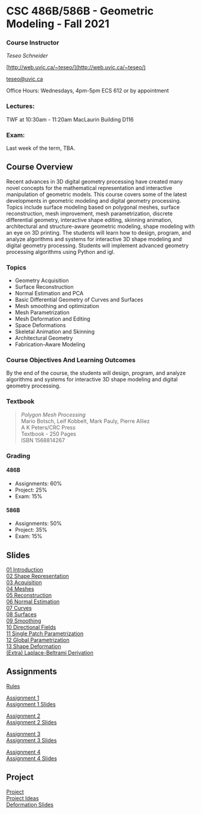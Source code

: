 # CSC 486B/586B - Geometric Modeling - Fall 2021

### Course Instructor
*Teseo Schneider*

[http://web.uvic.ca/~teseo/](http://web.uvic.ca/~teseo/)

[teseo@uvic.ca](mailto:teseo@uvic.ca)

Office Hours: Wednesdays, 4pm-5pm ECS 612 or by appointment

### Lectures:
TWF at 10:30am - 11:20am
MacLaurin Building D116

### Exam:

Last week of the term, TBA.

## Course Overview

Recent advances in 3D digital geometry processing have created many novel concepts for the mathematical representation and interactive manipulation of geometric models. This course covers some of the latest developments in geometric modeling and digital geometry processing. Topics include surface modeling based on polygonal meshes, surface reconstruction, mesh improvement, mesh parametrization, discrete differential geometry, interactive shape editing, skinning animation, architectural and structure-aware geometric modeling, shape modeling with an eye on 3D printing. The students will learn how to design, program, and analyze algorithms and systems for interactive 3D shape modeling and digital geometry processing.
Students will implement advanced geometry processing algorithms using Python and igl.

### Topics

* Geometry Acquisition
* Surface Reconstruction
* Normal Estimation and PCA
* Basic Differential Geometry of Curves and Surfaces
* Mesh smoothing and optimization
* Mesh Parametrization
* Mesh Deformation and Editing
* Space Deformations
* Skeletal Animation and Skinning
* Architectural Geometry
* Fabrication-Aware Modeling

### Course Objectives And Learning Outcomes

By the end of the course, the students will design, program, and analyze algorithms and systems for interactive 3D shape modeling and digital geometry processing.


### Textbook
> *Polygon Mesh Processing*<br>
>Mario Botsch, Leif Kobbelt, Mark Pauly, Pierre Alliez<br>
>A K Peters/CRC Press<br>
>Textbook - 250 Pages<br>
>ISBN 1568814267<br>

### Grading

#### 486B
- Assignments: 60%
- Project: 25%
- Exam: 15%

#### 586B
- Assignments: 50%
- Project: 35%
- Exam: 15%

## Slides

[01 Introduction](slides/01%20-%20Introduction.pdf)</br>
[02 Shape Representation](slides/02%20-%20Shape%20Representation.pdf)</br>
[03 Acquisition](slides/03%20-%20Acquisition.pdf)</br>
[04 Meshes](slides/04%20-%20Meshes.pdf)</br>
[05 Reconstruction](slides/05%20-%20Reconstruction.pdf)</br>
[06 Normal Estimation](slides/06%20-%20Normal%20Estimation.pdf)</br>
[07 Curves](slides/07%20-%20Curves.pdf)</br>
[08 Surfaces](slides/08%20-%20Surfaces.pdf)</br>
[09 Smoothing](slides/09%20-%20Smoothing.pdf)</br>
[10 Directional Fields](slides/10%20-%20Directional%20Fields.pdf)</br>
[11 Single Patch Parametrization](slides/11%20-%20Single%20Patch%20Parametrization.pdf)</br>
[12 Global Parametrization](slides/12%20-%20Global%20Parametrization.pdf)</br>
[13 Shape Deformation](slides/13%20-%20Shape%20Deformation.pdf)</br>
[(Extra) Laplace-Beltrami Derivation](slides/55%20-%20Cotangent%20Laplacian.pdf)</br>
## Assignments

[Rules](RULES.md)

[Assignment 1](Assignment1/README.md)</br>
[Assignment 1 Slides](slides/A1%20-%20Assignment%201.pdf)

[Assignment 2](Assignment2/README.md)</br>
[Assignment 2 Slides](slides/A2%20-%20Assignment%202.pdf)

[Assignment 3](Assignment3/README.md)</br>
[Assignment 3 Slides](slides/A3%20-%20Assignment%203.pdf)

[Assignment 4](Assignment4/README.md)</br>
[Assignment 4 Slides](slides/A4%20-%20Assignment%204.pdf)

## Project

[Project](Project/README.md)</br>
[Project Ideas](slides/56%20-%20Project%20Ideas.pdf)</br>
[Deformation Slides](slides/A5%20-%20Assignment%205.pdf)